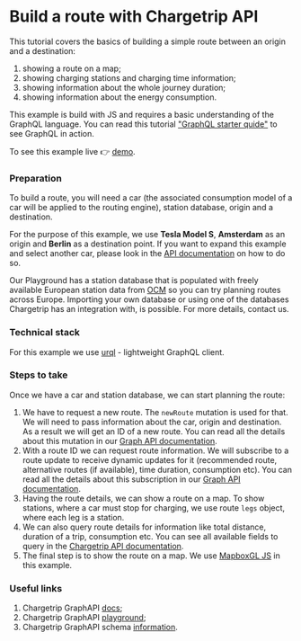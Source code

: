 # Build a route with Chargetrip API

This tutorial covers the basics of building a simple route between an origin and a destination:

1.  showing a route on a map;
2.  showing charging stations and charging time information;
3.  showing information about the whole journey duration;
4.  showing information about the energy consumption.

This example is build with JS and requires a basic understanding of the GraphQL language. You can read this tutorial ["GraphQL starter quide"]() to see GraphQL in action.

To see this example live 👉 [demo](https://chargetrip.github.io/examples/route/).

### Preparation

To build a route, you will need a car (the associated consumption model of a car will be applied to the routing engine), station database, origin and a destination.

For the purpose of this example, we use **Tesla Model S**, **Amsterdam** as an origin and **Berlin** as a destination point. If you want to expand this example and select another car, please look in the [API documentation](https://docs.chargetrip.com/#cars) on how to do so.

Our Playground has a station database that is populated with freely available European station data from [OCM](https://openchargemap.org/site) so you can try planning routes across Europe. Importing your own database or using one of the databases Chargetrip has an integration with, is possible. For more details, contact us.

### Technical stack

For this example we use [urql](https://formidable.com/open-source/urql/) - lightweight GraphQL client.

### Steps to take

Once we have a car and station database, we can start planning the route:

1. We have to request a new route. The `newRoute` mutation is used for that. We will need to pass information about the car, origin and destination. As a result we will get an ID of a new route. You can read all the details about this mutation in our [Graph API documentation](https://docs.chargetrip.com/#request-a-new-route).
2. With a route ID we can request route information. We will subscribe to a route update to receive dynamic updates for it (recommended route, alternative routes (if available), time duration, consumption etc). You can read all the details about this subscription in our [Graph API documentation](https://docs.chargetrip.com/#subscribe-to-route-updates).
3. Having the route details, we can show a route on a map. To show stations, where a car must stop for charging, we use route `legs` object, where each leg is a station.
4. We can also query route details for information like total distance, duration of a trip, consumption etc. You can see all available fields to query in the [Chargetrip API documentation](https://docs.chargetrip.com/#get-route-details).
5. The final step is to show the route on a map. We use [MapboxGL JS](https://docs.mapbox.com/mapbox-gl-js/overview/#quickstart) in this example.

### Useful links

1. Chargetrip GraphAPI [docs](https://docs.chargetrip.com/);
2. Chargetrip GraphAPI [playground](https://playground.chargetrip.com/);
3. Chargetrip GraphAPI schema [information](https://voyager.chargetrip.com/).
